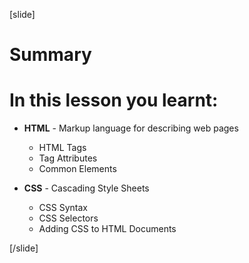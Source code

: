 
[slide]
# Summary

# In this lesson you learnt:

  - **HTML** - Markup language for describing web pages
    - HTML Tags
    - Tag Attributes
    - Common Elements

  - **CSS** - Cascading Style Sheets
    - CSS Syntax
    - CSS Selectors
    - Adding CSS to HTML Documents

[/slide]